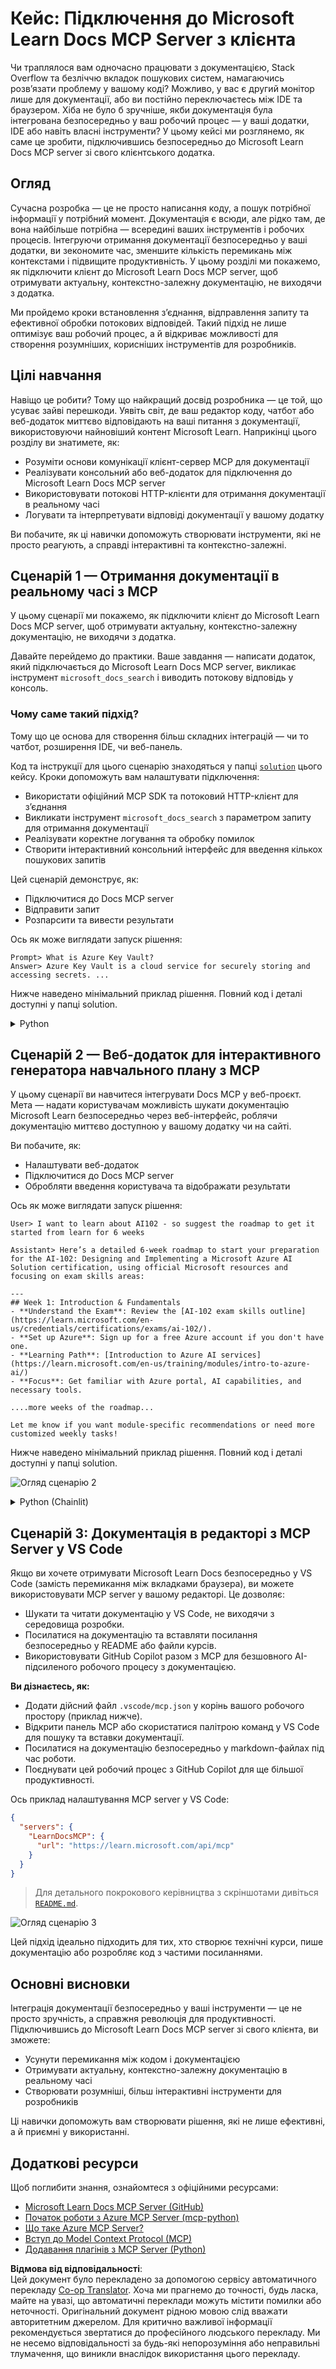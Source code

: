 <!--
CO_OP_TRANSLATOR_METADATA:
{
  "original_hash": "4319d291c9d124ecafea52b3d04bfa0e",
  "translation_date": "2025-07-14T06:31:20+00:00",
  "source_file": "09-CaseStudy/docs-mcp/README.md",
  "language_code": "uk"
}
-->
# Кейс: Підключення до Microsoft Learn Docs MCP Server з клієнта

Чи траплялося вам одночасно працювати з документацією, Stack Overflow та безліччю вкладок пошукових систем, намагаючись розв’язати проблему у вашому коді? Можливо, у вас є другий монітор лише для документації, або ви постійно переключаєтесь між IDE та браузером. Хіба не було б зручніше, якби документація була інтегрована безпосередньо у ваш робочий процес — у ваші додатки, IDE або навіть власні інструменти? У цьому кейсі ми розглянемо, як саме це зробити, підключившись безпосередньо до Microsoft Learn Docs MCP server зі свого клієнтського додатка.

## Огляд

Сучасна розробка — це не просто написання коду, а пошук потрібної інформації у потрібний момент. Документація є всюди, але рідко там, де вона найбільше потрібна — всередині ваших інструментів і робочих процесів. Інтегруючи отримання документації безпосередньо у ваші додатки, ви зекономите час, зменшите кількість перемикань між контекстами і підвищите продуктивність. У цьому розділі ми покажемо, як підключити клієнт до Microsoft Learn Docs MCP server, щоб отримувати актуальну, контекстно-залежну документацію, не виходячи з додатка.

Ми пройдемо кроки встановлення з’єднання, відправлення запиту та ефективної обробки потокових відповідей. Такий підхід не лише оптимізує ваш робочий процес, а й відкриває можливості для створення розумніших, корисніших інструментів для розробників.

## Цілі навчання

Навіщо це робити? Тому що найкращий досвід розробника — це той, що усуває зайві перешкоди. Уявіть світ, де ваш редактор коду, чатбот або веб-додаток миттєво відповідають на ваші питання з документації, використовуючи найновіший контент Microsoft Learn. Наприкінці цього розділу ви знатимете, як:

- Розуміти основи комунікації клієнт-сервер MCP для документації
- Реалізувати консольний або веб-додаток для підключення до Microsoft Learn Docs MCP server
- Використовувати потокові HTTP-клієнти для отримання документації в реальному часі
- Логувати та інтерпретувати відповіді документації у вашому додатку

Ви побачите, як ці навички допоможуть створювати інструменти, які не просто реагують, а справді інтерактивні та контекстно-залежні.

## Сценарій 1 — Отримання документації в реальному часі з MCP

У цьому сценарії ми покажемо, як підключити клієнт до Microsoft Learn Docs MCP server, щоб отримувати актуальну, контекстно-залежну документацію, не виходячи з додатка.

Давайте перейдемо до практики. Ваше завдання — написати додаток, який підключається до Microsoft Learn Docs MCP server, викликає інструмент `microsoft_docs_search` і виводить потокову відповідь у консоль.

### Чому саме такий підхід?
Тому що це основа для створення більш складних інтеграцій — чи то чатбот, розширення IDE, чи веб-панель.

Код та інструкції для цього сценарію знаходяться у папці [`solution`](./solution/README.md) цього кейсу. Кроки допоможуть вам налаштувати підключення:
- Використати офіційний MCP SDK та потоковий HTTP-клієнт для з’єднання
- Викликати інструмент `microsoft_docs_search` з параметром запиту для отримання документації
- Реалізувати коректне логування та обробку помилок
- Створити інтерактивний консольний інтерфейс для введення кількох пошукових запитів

Цей сценарій демонструє, як:
- Підключитися до Docs MCP server
- Відправити запит
- Розпарсити та вивести результати

Ось як може виглядати запуск рішення:

```
Prompt> What is Azure Key Vault?
Answer> Azure Key Vault is a cloud service for securely storing and accessing secrets. ...
```

Нижче наведено мінімальний приклад рішення. Повний код і деталі доступні у папці solution.

<details>
<summary>Python</summary>

```python
import asyncio
from mcp.client.streamable_http import streamablehttp_client
from mcp import ClientSession

async def main():
    async with streamablehttp_client("https://learn.microsoft.com/api/mcp") as (read_stream, write_stream, _):
        async with ClientSession(read_stream, write_stream) as session:
            await session.initialize()
            result = await session.call_tool("microsoft_docs_search", {"query": "Azure Functions best practices"})
            print(result.content)

if __name__ == "__main__":
    asyncio.run(main())
```

- Для повної реалізації та логування дивіться [`scenario1.py`](../../../../09-CaseStudy/docs-mcp/solution/python/scenario1.py).
- Інструкції з встановлення та використання — у файлі [`README.md`](./solution/python/README.md) у тій же папці.
</details>

## Сценарій 2 — Веб-додаток для інтерактивного генератора навчального плану з MCP

У цьому сценарії ви навчитеся інтегрувати Docs MCP у веб-проєкт. Мета — надати користувачам можливість шукати документацію Microsoft Learn безпосередньо через веб-інтерфейс, роблячи документацію миттєво доступною у вашому додатку чи на сайті.

Ви побачите, як:
- Налаштувати веб-додаток
- Підключитися до Docs MCP server
- Обробляти введення користувача та відображати результати

Ось як може виглядати запуск рішення:

```
User> I want to learn about AI102 - so suggest the roadmap to get it started from learn for 6 weeks

Assistant> Here’s a detailed 6-week roadmap to start your preparation for the AI-102: Designing and Implementing a Microsoft Azure AI Solution certification, using official Microsoft resources and focusing on exam skills areas:

---
## Week 1: Introduction & Fundamentals
- **Understand the Exam**: Review the [AI-102 exam skills outline](https://learn.microsoft.com/en-us/credentials/certifications/exams/ai-102/).
- **Set up Azure**: Sign up for a free Azure account if you don't have one.
- **Learning Path**: [Introduction to Azure AI services](https://learn.microsoft.com/en-us/training/modules/intro-to-azure-ai/)
- **Focus**: Get familiar with Azure portal, AI capabilities, and necessary tools.

....more weeks of the roadmap...

Let me know if you want module-specific recommendations or need more customized weekly tasks!
```

Нижче наведено мінімальний приклад рішення. Повний код і деталі доступні у папці solution.

![Огляд сценарію 2](../../../../translated_images/scenario2.0c92726d5cd81f68238e5ba65f839a0b300d5b74b8ca7db28bc8f900c3e7d037.uk.png)

<details>
<summary>Python (Chainlit)</summary>

Chainlit — це фреймворк для створення веб-додатків з розмовним AI. Він полегшує створення інтерактивних чатботів і помічників, які можуть викликати інструменти MCP і відображати результати в реальному часі. Ідеально підходить для швидкого прототипування та зручних інтерфейсів.

```python
import chainlit as cl
import requests

MCP_URL = "https://learn.microsoft.com/api/mcp"

@cl.on_message
def handle_message(message):
    query = {"question": message}
    response = requests.post(MCP_URL, json=query)
    if response.ok:
        result = response.json()
        cl.Message(content=result.get("answer", "No answer found.")).send()
    else:
        cl.Message(content="Error: " + response.text).send()
```

- Для повної реалізації дивіться [`scenario2.py`](../../../../09-CaseStudy/docs-mcp/solution/python/scenario2.py).
- Інструкції з налаштування та запуску — у файлі [`README.md`](./solution/python/README.md).
</details>

## Сценарій 3: Документація в редакторі з MCP Server у VS Code

Якщо ви хочете отримувати Microsoft Learn Docs безпосередньо у VS Code (замість перемикання між вкладками браузера), ви можете використовувати MCP server у вашому редакторі. Це дозволяє:
- Шукати та читати документацію у VS Code, не виходячи з середовища розробки.
- Посилатися на документацію та вставляти посилання безпосередньо у README або файли курсів.
- Використовувати GitHub Copilot разом з MCP для безшовного AI-підсиленого робочого процесу з документацією.

**Ви дізнаєтесь, як:**
- Додати дійсний файл `.vscode/mcp.json` у корінь вашого робочого простору (приклад нижче).
- Відкрити панель MCP або скористатися палітрою команд у VS Code для пошуку та вставки документації.
- Посилатися на документацію безпосередньо у markdown-файлах під час роботи.
- Поєднувати цей робочий процес з GitHub Copilot для ще більшої продуктивності.

Ось приклад налаштування MCP server у VS Code:

```json
{
  "servers": {
    "LearnDocsMCP": {
      "url": "https://learn.microsoft.com/api/mcp"
    }
  }
}
```

</details>

> Для детального покрокового керівництва з скріншотами дивіться [`README.md`](./solution/scenario3/README.md).

![Огляд сценарію 3](../../../../translated_images/step4-prompt-chat.12187bb001605efc5077992b621f0fcd1df12023c5dce0464f8eb8f3d595218f.uk.png)

Цей підхід ідеально підходить для тих, хто створює технічні курси, пише документацію або розробляє код з частими посиланнями.

## Основні висновки

Інтеграція документації безпосередньо у ваші інструменти — це не просто зручність, а справжня революція для продуктивності. Підключившись до Microsoft Learn Docs MCP server зі свого клієнта, ви зможете:

- Усунути перемикання між кодом і документацією
- Отримувати актуальну, контекстно-залежну документацію в реальному часі
- Створювати розумніші, більш інтерактивні інструменти для розробників

Ці навички допоможуть вам створювати рішення, які не лише ефективні, а й приємні у використанні.

## Додаткові ресурси

Щоб поглибити знання, ознайомтеся з офіційними ресурсами:

- [Microsoft Learn Docs MCP Server (GitHub)](https://github.com/MicrosoftDocs/mcp)
- [Початок роботи з Azure MCP Server (mcp-python)](https://learn.microsoft.com/en-us/azure/developer/azure-mcp-server/get-started#create-the-python-app)
- [Що таке Azure MCP Server?](https://learn.microsoft.com/en-us/azure/developer/azure-mcp-server/)
- [Вступ до Model Context Protocol (MCP)](https://modelcontextprotocol.io/introduction)
- [Додавання плагінів з MCP Server (Python)](https://learn.microsoft.com/en-us/semantic-kernel/concepts/plugins/adding-mcp-plugins)

**Відмова від відповідальності**:  
Цей документ було перекладено за допомогою сервісу автоматичного перекладу [Co-op Translator](https://github.com/Azure/co-op-translator). Хоча ми прагнемо до точності, будь ласка, майте на увазі, що автоматичні переклади можуть містити помилки або неточності. Оригінальний документ рідною мовою слід вважати авторитетним джерелом. Для критично важливої інформації рекомендується звертатися до професійного людського перекладу. Ми не несемо відповідальності за будь-які непорозуміння або неправильні тлумачення, що виникли внаслідок використання цього перекладу.
